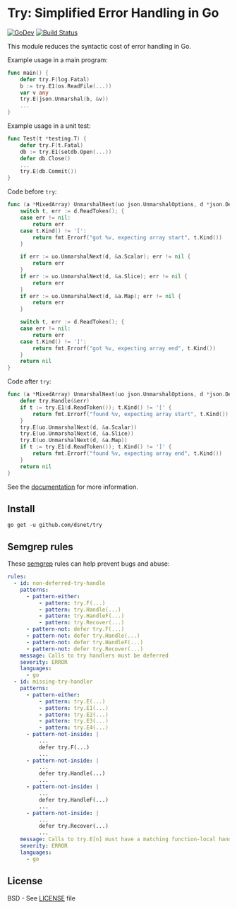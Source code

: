 # Try: Simplified Error Handling in Go

[![GoDev](https://img.shields.io/static/v1?label=godev&message=reference&color=00add8)][godev]
[![Build Status](https://github.com/dsnet/try/actions/workflows/test.yml/badge.svg?branch=master)][actions]

This module reduces the syntactic cost of error handling in Go.

Example usage in a main program:

```go
func main() {
    defer try.F(log.Fatal)
    b := try.E1(os.ReadFile(...))
    var v any
    try.E(json.Unmarshal(b, &v))
    ...
}
```

Example usage in a unit test:

```go
func Test(t *testing.T) {
    defer try.F(t.Fatal)
    db := try.E1(setdb.Open(...))
    defer db.Close()
    ...
    try.E(db.Commit())
}
```

Code before `try`:

```go
func (a *MixedArray) UnmarshalNext(uo json.UnmarshalOptions, d *json.Decoder) error {
    switch t, err := d.ReadToken(); {
    case err != nil:
        return err
    case t.Kind() != '[':
        return fmt.Errorf("got %v, expecting array start", t.Kind())
    }

    if err := uo.UnmarshalNext(d, &a.Scalar); err != nil {
        return err
    }
    if err := uo.UnmarshalNext(d, &a.Slice); err != nil {
        return err
    }
    if err := uo.UnmarshalNext(d, &a.Map); err != nil {
        return err
    }

    switch t, err := d.ReadToken(); {
    case err != nil:
        return err
    case t.Kind() != ']':
        return fmt.Errorf("got %v, expecting array end", t.Kind())
    }
    return nil
}
```

Code after `try`:

```go
func (a *MixedArray) UnmarshalNext(uo json.UnmarshalOptions, d *json.Decoder) (err error) {
    defer try.Handle(&err)
    if t := try.E1(d.ReadToken()); t.Kind() != '[' {
        return fmt.Errorf("found %v, expecting array start", t.Kind())
    }
    try.E(uo.UnmarshalNext(d, &a.Scalar))
    try.E(uo.UnmarshalNext(d, &a.Slice))
    try.E(uo.UnmarshalNext(d, &a.Map))
    if t := try.E1(d.ReadToken()); t.Kind() != ']' {
        return fmt.Errorf("found %v, expecting array end", t.Kind())
    }
    return nil
}
```

See the [documentation][godev] for more information.

[godev]: https://pkg.go.dev/github.com/dsnet/try
[actions]: https://github.com/dsnet/try/actions

## Install

```
go get -u github.com/dsnet/try
```

## Semgrep rules

These [semgrep](https://semgrep.dev) rules can help prevent bugs and abuse:

```yaml
rules:
  - id: non-deferred-try-handle
    patterns:
      - pattern-either:
          - pattern: try.F(...)
          - pattern: try.Handle(...)
          - pattern: try.HandleF(...)
          - pattern: try.Recover(...)
      - pattern-not: defer try.F(...)
      - pattern-not: defer try.Handle(...)
      - pattern-not: defer try.HandleF(...)
      - pattern-not: defer try.Recover(...)
    message: Calls to try handlers must be deferred
    severity: ERROR
    languages:
      - go
  - id: missing-try-handler
    patterns:
      - pattern-either:
          - pattern: try.E(...)
          - pattern: try.E1(...)
          - pattern: try.E2(...)
          - pattern: try.E3(...)
          - pattern: try.E4(...)
      - pattern-not-inside: |
          ...
          defer try.F(...)
          ...
      - pattern-not-inside: |
          ...
          defer try.Handle(...)
          ...
      - pattern-not-inside: |
          ...
          defer try.HandleF(...)
          ...
      - pattern-not-inside: |
          ...
          defer try.Recover(...)
          ...
    message: Calls to try.E[n] must have a matching function-local handler
    severity: ERROR
    languages:
      - go
```

## License

BSD - See [LICENSE][license] file

[license]: https://github.com/dsnet/try/blob/master/LICENSE.md
